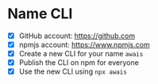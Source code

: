 # Name CLI

- [x] GitHub account: https://github.com
- [x] npmjs account: https://www.npmjs.com
- [x] Create a new CLI for your name `awais`
- [x] Publish the CLI on npm for everyone
- [x] Use the new CLI using `npx awais`

